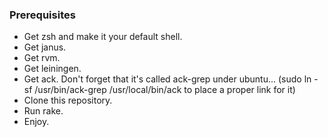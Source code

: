 ### Prerequisites

* Get zsh and make it your default shell.
* Get janus.
* Get rvm.
* Get leiningen.
* Get ack.
  Don't forget that it's called ack-grep under ubuntu...
  (sudo ln -sf /usr/bin/ack-grep /usr/local/bin/ack to place a proper link for it)
* Clone this repository.
* Run rake.
* Enjoy.

